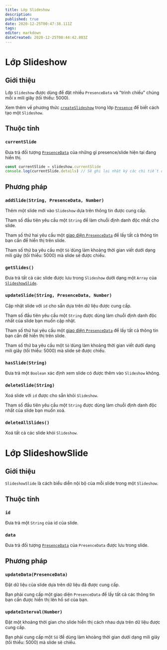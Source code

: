 ```yaml
---
title: Lớp Slideshow
description:
published: true
date: 2020-12-25T00:47:38.111Z
tags:
editor: markdown
dateCreated: 2020-12-25T00:44:42.803Z
---
```


# Lớp Slideshow

## Giới thiệu

Lớp `Slideshow` được dùng để đặt nhiều `PresenceData` và "trình chiếu" chúng mỗi x mili giây (tối thiểu: 5000).

Xem thêm về phương thức [`createSlideshow`](/dev/presence/class#createslideshow) trong lớp [`Presence`](/dev/presence/class) để biết cách tạo một `Slideshow`.

## Thuộc tính

### `currentSlide`

Đưa trả đối tượng [`PresenceData`](/dev/presence/class#presencedata-interface) của những gì presence/slide hiện tại đang hiển thị.

```ts
const currentSlide = slideshow.currentSlide
console.log(currentSlide.details) // Sẽ ghi lại nhật ký các chi tiết của PresenceData
```

## Phương pháp

### `addSlide(String, PresenceData, Number)`

Thêm một slide mới vào `Slideshow` dựa trên thông tin được cung cấp.

Tham số đầu tiên yêu cầu một `String` để làm chuỗi định danh độc nhất cho slide.

Tham số thứ hai yêu cầu một [giao diện `PresenceData`](/dev/presence/class#presencedata-interface) để lấy tất cả thông tin bạn cần để hiển thị trên slide.

Tham số thứ ba yêu cầu một `Số` dùng làm khoảng thời gian viết dưới dạng mili giây (tối thiểu: 5000) mà slide sẽ được chiếu.

### `getSlides()`

Đưa trả tất cả các slide được lưu trong `Slideshow` dưới dạng một `Array` của [`SlideshowSlide`](#slideshowslide-class).

### `updateSlide(String, PresenceData, Number)`

Cập nhật slide với `id` cho sẵn dựa trên dữ liệu được cung cấp.

Tham số đầu tiên yêu cầu một `String` được dùng làm chuỗi định danh độc nhất của slide bạn muốn cập nhật.

Tham số thứ hai yêu cầu một [giao diện `PresenceData`](/dev/presence/class#presencedata-interface) để lấy tất cả thông tin bạn cần để hiển thị trên slide.

Tham số thứ ba yêu cầu một `Số` dùng làm khoảng thời gian viết dưới dạng mili giây (tối thiểu: 5000) mà slide sẽ được chiếu.

### `hasSlide(String)`

Đưa trả một `Boolean` xác định xem slide có được thêm vào `Slideshow` không.

### `deleteSlide(String)`

Xoá slide với `id` được cho sẵn khỏi `Slideshow`.

Tham số đầu tiên yêu cầu một `String` được dùng làm chuỗi định danh độc nhất của slide bạn muốn xoá.

### `deleteAllSlides()`

Xoá tất cả các slide khỏi `Slideshow`.

# Lớp SlideshowSlide

## Giới thiệu

`SlideshowSlide` là cách biểu diễn nội bộ của mỗi slide trong một `Slideshow`.

## Thuộc tính

### `id`

Đưa trả một `String` của id của slide.

### `data`

Đưa trả đối tượng [`PresenceData`](/dev/presence/class#presencedata-interface) của `PresenceData` được lưu trong slide.

## Phương pháp

### `updateData(PresenceData)`

Đặt dữ liệu của slide dựa trên dữ liệu đã được cung cấp.

Bạn phải cung cấp một giao diện `PresenceData` để lấy tất cả các thông tin bạn cần được hiển thị lên hồ sơ của bạn.

### `updateInterval(Number)`

Đặt một khoảng thời gian cho slide hiển thị cách nhau dựa trên dữ liệu được cung cấp.

Bạn phải cung cấp một `Số` để dùng làm khoảng thời gian dưới dạng mili giây (tối thiểu: 5000) mà slide sẽ chiếu.